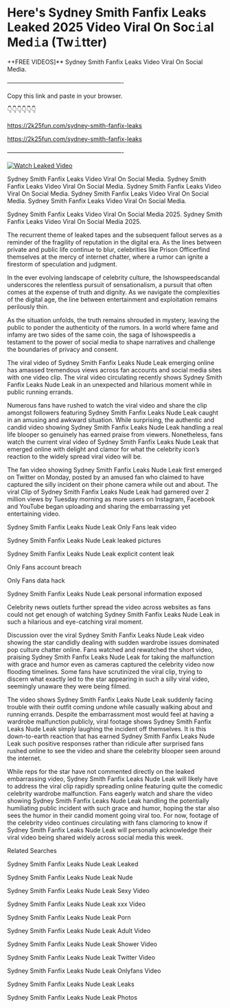 # Here's Sydney Smith Fanfix Leaks Leaked 2025 Video Viral On Soc𝚒al Med𝚒a (Tw𝚒tter)

++FREE VIDEOS]** Sydney Smith Fanfix Leaks Video Viral On Social Media.

———————————————————-

Copy this link and paste in your browser.

👇👇👇👇👇👇

https://2k25fun.com/sydney-smith-fanfix-leaks

https://2k25fun.com/sydney-smith-fanfix-leaks

———————————————————-

[![Watch Leaked Video](https://miro.medium.com/v2/resize:fit:828/format:webp/1*cilzJN44JGOrTw9NJCrNHA.gif "Watch Leaked Video")](https://2k25fun.com/sydney-smith-fanfix-leaks)

Sydney Smith Fanfix Leaks Video Viral On Social Media. Sydney Smith Fanfix Leaks Video Viral On Social Media. Sydney Smith Fanfix Leaks Video Viral On Social Media. Sydney Smith Fanfix Leaks Video Viral On Social Media. Sydney Smith Fanfix Leaks Video Viral On Social Media.

Sydney Smith Fanfix Leaks Video Viral On Social Media 2025. Sydney Smith Fanfix Leaks Video Viral On Social Media 2025.

The recurrent theme of leaked tapes and the subsequent fallout serves as a reminder of the fragility of reputation in the digital era. As the lines between private and public life continue to blur, celebrities like Prison Officerfind themselves at the mercy of internet chatter, where a rumor can ignite a firestorm of speculation and judgment.

In the ever evolving landscape of celebrity culture, the Ishowspeedscandal underscores the relentless pursuit of sensationalism, a pursuit that often comes at the expense of truth and dignity. As we navigate the complexities of the digital age, the line between entertainment and exploitation remains perilously thin.

As the situation unfolds, the truth remains shrouded in mystery, leaving the public to ponder the authenticity of the rumors. In a world where fame and infamy are two sides of the same coin, the saga of Ishowspeedis a testament to the power of social media to shape narratives and challenge the boundaries of privacy and consent.

The viral video of Sydney Smith Fanfix Leaks Nude Leak emerging online has amassed tremendous views across fan accounts and social media sites with one video clip. The viral video circulating recently shows Sydney Smith Fanfix Leaks Nude Leak in an unexpected and hilarious moment while in public running errands.

Numerous fans have rushed to watch the viral video and share the clip amongst followers featuring Sydney Smith Fanfix Leaks Nude Leak caught in an amusing and awkward situation. While surprising, the authentic and candid video showing Sydney Smith Fanfix Leaks Nude Leak handling a real life blooper so genuinely has earned praise from viewers. Nonetheless, fans watch the current viral video of Sydney Smith Fanfix Leaks Nude Leak that emerged online with delight and clamor for what the celebrity icon’s reaction to the widely spread viral video will be.

The fan video showing Sydney Smith Fanfix Leaks Nude Leak first emerged on Twitter on Monday, posted by an amused fan who claimed to have captured the silly incident on their phone camera while out and about. The viral Clip of Sydney Smith Fanfix Leaks Nude Leak had garnered over 2 million views by Tuesday morning as more users on Instagram, Facebook and YouTube began uploading and sharing the embarrassing yet entertaining video.

Sydney Smith Fanfix Leaks Nude Leak Only Fans leak video

Sydney Smith Fanfix Leaks Nude Leak leaked pictures

Sydney Smith Fanfix Leaks Nude Leak explicit content leak

Only Fans account breach

Only Fans data hack

Sydney Smith Fanfix Leaks Nude Leak personal information exposed

Celebrity news outlets further spread the video across websites as fans could not get enough of watching Sydney Smith Fanfix Leaks Nude Leak in such a hilarious and eye-catching viral moment.

Discussion over the viral Sydney Smith Fanfix Leaks Nude Leak video showing the star candidly dealing with sudden wardrobe issues dominated pop culture chatter online. Fans watched and rewatched the short video, praising Sydney Smith Fanfix Leaks Nude Leak for taking the malfunction with grace and humor even as cameras captured the celebrity video now flooding timelines. Some fans have scrutinized the viral clip, trying to discern what exactly led to the star appearing in such a silly viral video, seemingly unaware they were being filmed.

The video shows Sydney Smith Fanfix Leaks Nude Leak suddenly facing trouble with their outfit coming undone while casually walking about and running errands. Despite the embarrassment most would feel at having a wardrobe malfunction publicly, viral footage shows Sydney Smith Fanfix Leaks Nude Leak simply laughing the incident off themselves. It is this down-to-earth reaction that has earned Sydney Smith Fanfix Leaks Nude Leak such positive responses rather than ridicule after surprised fans rushed online to see the video and share the celebrity blooper seen around the internet.

While reps for the star have not commented directly on the leaked embarrassing video, Sydney Smith Fanfix Leaks Nude Leak will likely have to address the viral clip rapidly spreading online featuring quite the comedic celebrity wardrobe malfunction. Fans eagerly watch and share the video showing Sydney Smith Fanfix Leaks Nude Leak handling the potentially humiliating public incident with such grace and humor, hoping the star also sees the humor in their candid moment going viral too. For now, footage of the celebrity video continues circulating with fans clamoring to know if Sydney Smith Fanfix Leaks Nude Leak will personally acknowledge their viral video being shared widely across social media this week.

Related Searches

Sydney Smith Fanfix Leaks Nude Leak Leaked

Sydney Smith Fanfix Leaks Nude Leak Nude

Sydney Smith Fanfix Leaks Nude Leak Sexy Video

Sydney Smith Fanfix Leaks Nude Leak xxx Video

Sydney Smith Fanfix Leaks Nude Leak Porn

Sydney Smith Fanfix Leaks Nude Leak Adult Video

Sydney Smith Fanfix Leaks Nude Leak Shower Video

Sydney Smith Fanfix Leaks Nude Leak Twitter Video

Sydney Smith Fanfix Leaks Nude Leak Onlyfans Video

Sydney Smith Fanfix Leaks Nude Leak Leaks

Sydney Smith Fanfix Leaks Nude Leak Photos